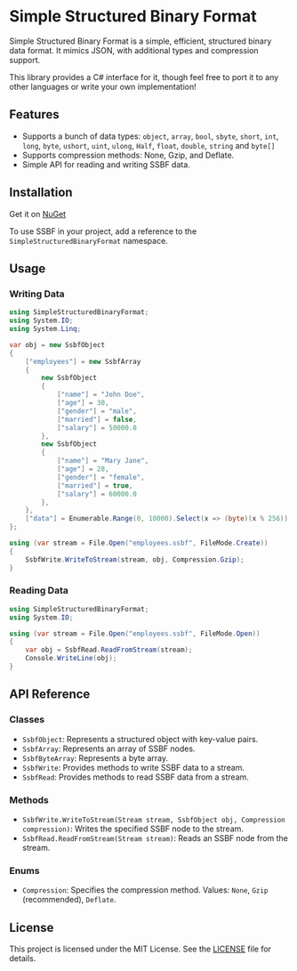 # Simple Structured Binary Format

Simple Structured Binary Format is a simple, efficient, structured binary data format. It mimics JSON, with additional types and compression support.

This library provides a C# interface for it, though feel free to port it to any other languages or write your own implementation!

## Features

- Supports a bunch of data types: `object`, `array`, `bool`, `sbyte`, `short`, `int`, `long`, `byte`, `ushort`, `uint`, `ulong`, `Half`, `float`, `double`, `string` and `byte[]`
- Supports compression methods: None, Gzip, and Deflate.
- Simple API for reading and writing SSBF data.

## Installation

Get it on [NuGet](https://www.nuget.org/packages/SimpleStructuredBinaryFormat/)

To use SSBF in your project, add a reference to the `SimpleStructuredBinaryFormat` namespace.

## Usage

### Writing Data

```csharp
using SimpleStructuredBinaryFormat;
using System.IO;
using System.Linq;

var obj = new SsbfObject
{
    ["employees"] = new SsbfArray
    {
        new SsbfObject
        {
            ["name"] = "John Doe",
            ["age"] = 30,
            ["gender"] = "male",
            ["married"] = false,
            ["salary"] = 50000.0
        },
        new SsbfObject
        {
            ["name"] = "Mary Jane",
            ["age"] = 28,
            ["gender"] = "female",
            ["married"] = true,
            ["salary"] = 60000.0
        },
    },
    ["data"] = Enumerable.Range(0, 10000).Select(x => (byte)(x % 256)).ToArray()
};

using (var stream = File.Open("employees.ssbf", FileMode.Create))
{
    SsbfWrite.WriteToStream(stream, obj, Compression.Gzip);
}
```

### Reading Data

```csharp
using SimpleStructuredBinaryFormat;
using System.IO;

using (var stream = File.Open("employees.ssbf", FileMode.Open))
{
    var obj = SsbfRead.ReadFromStream(stream);
    Console.WriteLine(obj);
}
```

## API Reference

### Classes

- `SsbfObject`: Represents a structured object with key-value pairs.
- `SsbfArray`: Represents an array of SSBF nodes.
- `SsbfByteArray`: Represents a byte array.
- `SsbfWrite`: Provides methods to write SSBF data to a stream.
- `SsbfRead`: Provides methods to read SSBF data from a stream.

### Methods

- `SsbfWrite.WriteToStream(Stream stream, SsbfObject obj, Compression compression)`: Writes the specified SSBF node to the stream.
- `SsbfRead.ReadFromStream(Stream stream)`: Reads an SSBF node from the stream.

### Enums

- `Compression`: Specifies the compression method. Values: `None`, `Gzip` (recommended), `Deflate`.

## License

This project is licensed under the MIT License. See the [LICENSE](LICENSE) file for details.